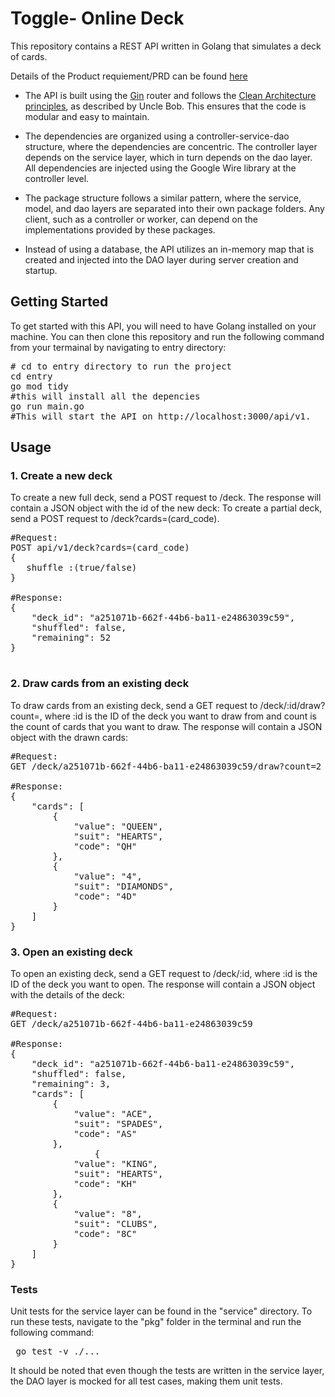# Toggle- Online Deck
This repository contains a REST API written in Golang that simulates a deck of cards.

Details of the Product requiement/PRD can be found [here](https://toggl.notion.site/Toggl-Backend-Unattended-Programming-Test-015a95428b044b4398ba62ccc72a007e)

* The API is built using the [Gin](https://github.com/gin-gonic/gin) router and follows the [Clean Architecture principles](https://blog.cleancoder.com/uncle-bob/2012/08/13/the-clean-architecture.html), as described by Uncle Bob. This ensures that the code is modular and easy to maintain.

* The dependencies are organized using a controller-service-dao structure, where the dependencies are concentric. 
  The controller layer depends on the service layer, which in turn depends on the dao layer.  
  All dependencies are injected using the Google Wire library at the controller level.

* The package structure follows a similar pattern, where the service, model, and dao layers are separated into their own package folders. 
  Any client, such as a controller or worker, can depend on the implementations provided by these packages.

* Instead of using a database, the API utilizes an in-memory map that is created and injected into the DAO layer during server creation and startup.

## Getting Started
To get started with this API, you will need to have Golang installed on your machine. You can then clone this repository and run the following command from your termainal by navigating to entry directory:

<pre>
# cd to entry directory to run the project
cd entry
go mod tidy
#this will install all the depencies
go run main.go
#This will start the API on http://localhost:3000/api/v1.
</pre>

## Usage
### 1. Create a new deck <br>
To create a new full deck, send a POST request to /deck. The response will contain a JSON object with the id of the new deck:
To create a partial deck, send a POST request to /deck?cards=(card_code).
<pre>
#Request:
POST api/v1/deck?cards=(card_code)
{
   shuffle :(true/false)
}

#Response:
{
    "deck_id": "a251071b-662f-44b6-ba11-e24863039c59",
    "shuffled": false,
    "remaining": 52
}

</pre>

### 2. Draw cards from an existing deck <br>
To draw cards from an existing deck, send a GET request to /deck/:id/draw?count=<number>, where :id is the ID of the deck you want to draw from and count is the count of cards that you want to draw. The response will contain a JSON object with the drawn cards:

<pre>
#Request:
GET /deck/a251071b-662f-44b6-ba11-e24863039c59/draw?count=2

#Response:
{
    "cards": [
        {
            "value": "QUEEN",
            "suit": "HEARTS",
            "code": "QH"
        },
        {
            "value": "4",
            "suit": "DIAMONDS",
            "code": "4D"
        }
    ]
}
</pre>
### 3. Open an existing deck <br>
To open an existing deck, send a GET request to /deck/:id, where :id is the ID of the deck you want to open. The response will contain a JSON object with the details of the deck:

<pre>
#Request:
GET /deck/a251071b-662f-44b6-ba11-e24863039c59

#Response:
{
    "deck_id": "a251071b-662f-44b6-ba11-e24863039c59",
    "shuffled": false,
    "remaining": 3,
    "cards": [
        {
            "value": "ACE",
            "suit": "SPADES",
            "code": "AS"
        },
				{
            "value": "KING",
            "suit": "HEARTS",
            "code": "KH"
        },
        {
            "value": "8",
            "suit": "CLUBS",
            "code": "8C"
        }
    ]
}
</pre>

### Tests
Unit tests for the service layer can be found in the "service" directory. To run these tests, navigate to the "pkg" folder in the terminal and run the following command:
<pre> go test -v ./... </pre>
It should be noted that even though the tests are written in the service layer, the DAO layer is mocked for all test cases, making them unit tests.
